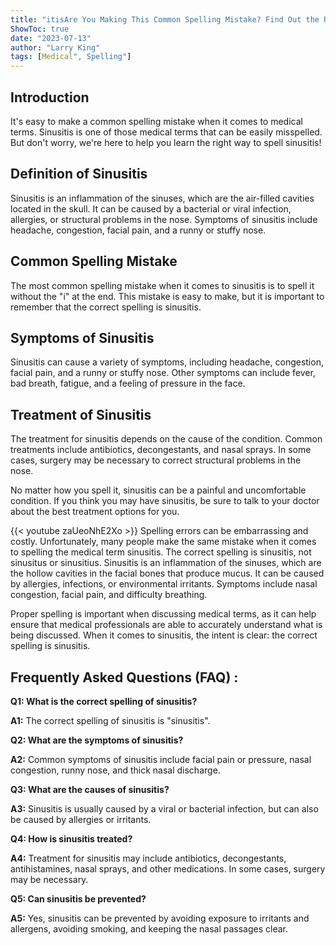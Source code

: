 ```yaml
---
title: "itisAre You Making This Common Spelling Mistake? Find Out the Right Way to Spell Sinusitis!"
ShowToc: true 
date: "2023-07-13"
author: "Larry King" 
tags: [Medical", Spelling"]
---
```

## Introduction
It's easy to make a common spelling mistake when it comes to medical terms. Sinusitis is one of those medical terms that can be easily misspelled. But don't worry, we're here to help you learn the right way to spell sinusitis! 

## Definition of Sinusitis
Sinusitis is an inflammation of the sinuses, which are the air-filled cavities located in the skull. It can be caused by a bacterial or viral infection, allergies, or structural problems in the nose. Symptoms of sinusitis include headache, congestion, facial pain, and a runny or stuffy nose.

## Common Spelling Mistake
The most common spelling mistake when it comes to sinusitis is to spell it without the "i" at the end. This mistake is easy to make, but it is important to remember that the correct spelling is sinusitis.

## Symptoms of Sinusitis
Sinusitis can cause a variety of symptoms, including headache, congestion, facial pain, and a runny or stuffy nose. Other symptoms can include fever, bad breath, fatigue, and a feeling of pressure in the face.

## Treatment of Sinusitis
The treatment for sinusitis depends on the cause of the condition. Common treatments include antibiotics, decongestants, and nasal sprays. In some cases, surgery may be necessary to correct structural problems in the nose.

No matter how you spell it, sinusitis can be a painful and uncomfortable condition. If you think you may have sinusitis, be sure to talk to your doctor about the best treatment options for you.

{{< youtube zaUeoNhE2Xo >}} 
Spelling errors can be embarrassing and costly. Unfortunately, many people make the same mistake when it comes to spelling the medical term sinusitis. The correct spelling is sinusitis, not sinusitus or sinusitius. Sinusitis is an inflammation of the sinuses, which are the hollow cavities in the facial bones that produce mucus. It can be caused by allergies, infections, or environmental irritants. Symptoms include nasal congestion, facial pain, and difficulty breathing. 

Proper spelling is important when discussing medical terms, as it can help ensure that medical professionals are able to accurately understand what is being discussed. When it comes to sinusitis, the intent is clear: the correct spelling is sinusitis.

## Frequently Asked Questions (FAQ) :
**Q1: What is the correct spelling of sinusitis?**

**A1:** The correct spelling of sinusitis is "sinusitis". 

**Q2: What are the symptoms of sinusitis?**

**A2:** Common symptoms of sinusitis include facial pain or pressure, nasal congestion, runny nose, and thick nasal discharge.

**Q3: What are the causes of sinusitis?**

**A3:** Sinusitis is usually caused by a viral or bacterial infection, but can also be caused by allergies or irritants.

**Q4: How is sinusitis treated?**

**A4:** Treatment for sinusitis may include antibiotics, decongestants, antihistamines, nasal sprays, and other medications. In some cases, surgery may be necessary.

**Q5: Can sinusitis be prevented?**

**A5:** Yes, sinusitis can be prevented by avoiding exposure to irritants and allergens, avoiding smoking, and keeping the nasal passages clear.





